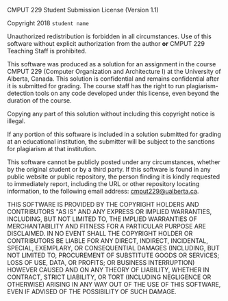 CMPUT 229 Student Submission License (Version 1.1)

Copyright 2018 `student name`

Unauthorized redistribution is forbidden in all circumstances. Use of this software without explicit authorization from the author **or** CMPUT 229 Teaching Staff is prohibited.

This software was produced as a solution for an assignment in the course CMPUT 229 (Computer Organization and Architecture I) at the University of Alberta, Canada. This solution is confidential and remains confidential after it is submitted for grading. The course staff has the right to run plagiarism-detection tools on any code developed under this license, even beyond the duration of the course.

Copying any part of this solution without including this copyright notice is illegal.

If any portion of this software is included in a solution submitted for grading at an educational institution, the submitter will be subject to the sanctions for plagiarism at that institution.

This software cannot be publicly posted under any circumstances, whether by
the original student or by a third party. If this software is found in any public website or public repository, the person finding it is kindly requested to immediately report, including the URL or other repository locating information, to the following email address: [cmput229@ualberta.ca](mailto:cmput229@ualberta.ca).

THIS SOFTWARE IS PROVIDED BY THE COPYRIGHT HOLDERS AND CONTRIBUTORS "AS IS" AND ANY EXPRESS OR IMPLIED WARRANTIES, INCLUDING, BUT NOT LIMITED TO, THE IMPLIED WARRANTIES OF MERCHANTABILITY AND FITNESS FOR A PARTICULAR PURPOSE ARE DISCLAIMED. IN NO EVENT SHALL THE COPYRIGHT HOLDER OR CONTRIBUTORS BE LIABLE FOR ANY DIRECT, INDIRECT, INCIDENTAL, SPECIAL, EXEMPLARY, OR CONSEQUENTIAL DAMAGES (INCLUDING, BUT NOT LIMITED TO, PROCUREMENT OF SUBSTITUTE GOODS OR SERVICES; LOSS OF USE, DATA, OR PROFITS; OR BUSINESS INTERRUPTION) HOWEVER CAUSED AND ON ANY THEORY OF LIABILITY, WHETHER IN CONTRACT, STRICT LIABILITY, OR TORT (INCLUDING NEGLIGENCE OR OTHERWISE) ARISING IN ANY WAY OUT OF THE USE OF THIS SOFTWARE, EVEN IF ADVISED OF THE POSSIBILITY OF SUCH DAMAGE.
